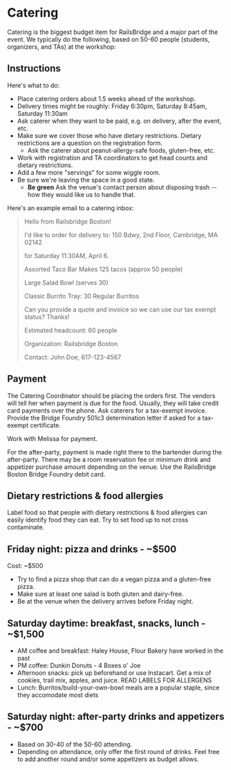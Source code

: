 # Catering

Catering is the biggest budget item for RailsBridge and a major part of the
event. We typically do the following, based on 50-60 people (students, organizers, and TAs) at the workshop:

## Instructions

Here's what to do:
* Place catering orders about 1.5 weeks ahead of the workshop.
* Delivery times might be roughly: Friday 6:30pm, Saturday 8:45am, Saturday 11:30am
* Ask caterer when they want to be paid, e.g. on delivery, after the event, etc.
* Make sure we cover those who have dietary restrictions. Dietary restrictions
are a question on the registration form.
  * Ask the caterer about peanut-allergy-safe foods, gluten-free, etc.
* Work with registration and TA coordinators to get head counts and dietary
restrictions.
* Add a few more "servings" for some wiggle room.
* Be sure we're leaving the space in a good state.
  * **Be green** Ask the venue's contact person about disposing trash -- how
they would like us to handle that.

Here's an example email to a catering inbox:
> Hello from Railsbridge Boston!
> 
> I'd like to order for delivery to:
> 150 Bdwy, 2nd Floor, Cambridge, MA 02142
> 
> for Saturday 11:30AM, April 6.
> 
> Assorted Taco Bar Makes 125 tacos (approx 50 people)
> 
> Large Salad Bowl (serves 30) 
> 
> Classic Burrito Tray: 30 Regular Burritos
> 
> Can you provide a quote and invoice so we can use our tax exempt status? Thanks!
> 
> 
> Estimated headcount: 60 people
> 
> Organization: Railsbridge Boston
> 
> Contact: John Doe, 617-123-4567

## Payment

The Catering Coordinator should be placing the orders first. The vendors will
tell her when payment is due for the food. Usually, they will take credit card
payments over the phone. Ask caterers for a tax-exempt invoice. Provide the Bridge 
Foundry 501c3 determination letter if asked for a tax-exempt certificate.

Work with Melissa for payment. 

For the after-party, payment is made right there to the bartender during the
after-party. There may be a room reservation fee or minimum drink and appetizer
purchase amount depending on the venue. Use the RailsBridge Boston Bridge
Foundry debit card.

## Dietary restrictions & food allergies
Label food so that people with dietary restrictions & food allergies can easily identify food they can eat. Try to set food up to not cross contaminate.

## Friday night: pizza and drinks - ~$500

Cost: ~$500

* Try to find a pizza shop that can do a vegan pizza and a gluten-free pizza. 
* Make sure at least one salad is both gluten and dairy-free.
* Be at the venue when the delivery arrives before Friday night.

## Saturday daytime: breakfast, snacks, lunch - ~$1,500
* AM coffee and breakfast: Haley House, Flour Bakery have worked in the past
* PM coffee: Dunkin Donuts - 4 Boxes o' Joe
* Afternoon snacks: pick up beforehand or use Instacart. Get a mix of cookies, trail mix, apples, and juice. READ LABELS FOR ALLERGENS
* Lunch: Burritos/build-your-own-bowl meals are a popular staple, since they accomodate most diets

## Saturday night: after-party drinks and appetizers - ~$700

* Based on 30-40 of the 50-60 attending.
* Depending on attendance, only offer the first round of drinks. Feel free to
add another round and/or some appetizers as budget allows.

